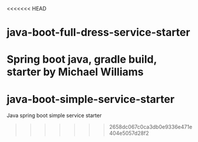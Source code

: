 <<<<<<< HEAD
# java-boot-full-dress-service-starter
Spring boot java, gradle build, starter by Michael Williams
=======
# java-boot-simple-service-starter
Java spring boot simple service starter
>>>>>>> 2658dc067c0ca3db0e9336e471e404e5057d28f2
